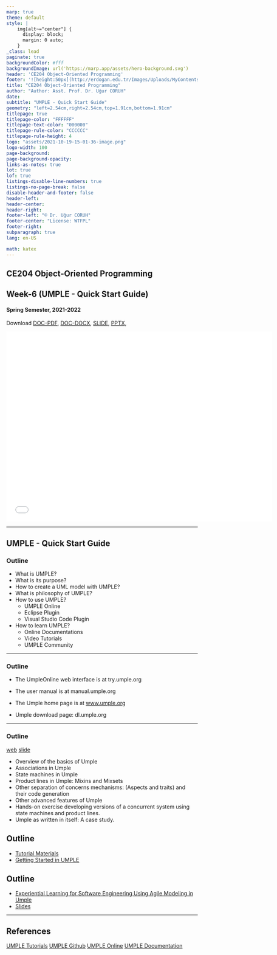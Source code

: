 ```yaml
---
marp: true
theme: default
style: |
    img[alt~="center"] {
      display: block;
      margin: 0 auto;
    }
_class: lead
paginate: true
backgroundColor: #fff
backgroundImage: url('https://marp.app/assets/hero-background.svg')
header: 'CE204 Object-Oriented Programming'
footer: '![height:50px](http://erdogan.edu.tr/Images/Uploads/MyContents/L_379-20170718142719217230.jpg) RTEU CE204 Week-6'
title: "CE204 Object-Oriented Programming"
author: "Author: Asst. Prof. Dr. Uğur CORUH"
date:
subtitle: "UMPLE - Quick Start Guide"
geometry: "left=2.54cm,right=2.54cm,top=1.91cm,bottom=1.91cm"
titlepage: true
titlepage-color: "FFFFFF"
titlepage-text-color: "000000"
titlepage-rule-color: "CCCCCC"
titlepage-rule-height: 4
logo: "assets/2021-10-19-15-01-36-image.png"
logo-width: 100 
page-background:
page-background-opacity:
links-as-notes: true
lot: true
lof: true
listings-disable-line-numbers: true
listings-no-page-break: false
disable-header-and-footer: false
header-left:
header-center:
header-right:
footer-left: "© Dr. Uğur CORUH"
footer-center: "License: WTFPL"
footer-right:
subparagraph: true
lang: en-US 

math: katex
---
```


<!-- _backgroundColor: aquq -->

<!-- _color: orange -->

<!-- paginate: false -->

## CE204 Object-Oriented Programming

## Week-6 (UMPLE - Quick Start Guide)

#### Spring Semester, 2021-2022

Download [DOC-PDF](ce204-week-6.en.md_doc.pdf), [DOC-DOCX](ce204-week-6.en.md_word.docx), [SLIDE](ce204-week-6.en.md_slide.pdf), [PPTX](ce204-week-6.en.md_slide.pptx),

<iframe width=700, height=500 frameBorder=0 src="../ce204-week-6.en.md_slide.html"></iframe>

---

<!-- paginate: true -->

## UMPLE - Quick Start Guide

### Outline

- What is UMPLE?
- What is its purpose?
- How to create a UML model with UMPLE?
- What is philosophy of UMPLE?
- How to use UMPLE?
  - UMPLE Online
  - Eclipse Plugin
  - Visual Studio Code Plugin
- How to learn UMPLE?
  - Online Documentations
  - Video Tutorials
  - UMPLE Community

---

### Outline

- The UmpleOnline web interface is at try.umple.org

- The user manual is at manual.umple.org

- The Umple home page is at www.umple.org

- Umple download page: dl.umple.org

---

### Outline

[web](https://cruise.umple.org/presentations/umpleModels2020Tutorial/)
[slide](https://cruise.umple.org/presentations/umpleModels2020Tutorial/UmpleTutForModels2020.pdf)
- Overview of the basics of Umple
- Associations in Umple
- State machines in Umple
- Product lines in Umple: Mixins and Mixsets
- Other separation of concerns mechanisms: (Aspects and traits) and their code generation
- Other advanced features of Umple
- Hands-on exercise developing versions of a concurrent system using state machines and product lines.
- Umple as written in itself: A case study.

## Outline 

- [Tutorial Materials](https://github.com/umple/Umple/wiki/Tutorials)
- [Getting Started in UMPLE](https://cruise.umple.org/umple/GettingStarted.html)

## Outline

- [Experiential Learning for Software Engineering Using Agile Modeling in Umple](https://www.youtube.com/watch?v=yif1clbrXnI&ab_channel=CSEETconf)
- [Slides](https://cruise.umple.org/presentations/UmpleTutorialCSEET2020.pdf)

---

## References

[UMPLE Tutorials](https://github.com/umple/umple/wiki/Tutorials)
[UMPLE Github](https://github.com/umple/umple)
[UMPLE Online](https://umple.org)
[UMPLE Documentation](https://cruise.umple.org/umple/)

